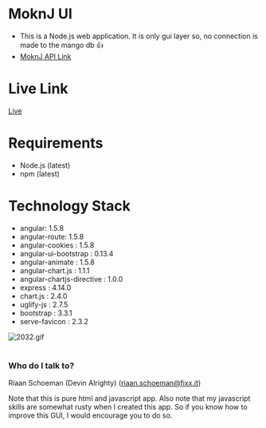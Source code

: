 # MoknJ UI #
* This is a Node.js web application. It is only gui layer so, no connection is made to the mango db :+1: 
* [MoknJ API Link](https://bitbucket.org/fixxitprofessionalservices/moknjapi)

# Live Link #
[Live](assetmanagergui-fixxhr.rhcloud.com)

# Requirements #
* Node.js (latest)
* npm (latest)

# Technology Stack #
* angular: 1.5.8 
* angular-route: 1.5.8 
* angular-cookies : 1.5.8 
* angular-ui-bootstrap : 0.13.4 
* angular-animate : 1.5.8 
* angular-chart.js : 1.1.1 
* angular-chartjs-directive : 1.0.0 
* express : 4.14.0 
* chart.js : 2.4.0 
* uglify-js : 2.7.5 
* bootstrap : 3.3.1 
* serve-favicon : 2.3.2 


![2032.gif](https://bitbucket.org/repo/Ak89LL/images/1615879524-2032.gif)

#  #
### Who do I talk to? ###
Riaan Schoeman (Devin Alrighty) (riaan.schoeman@fixx.it)

Note that this is pure html and javascript app. Also note that my javascript skills are somewhat rusty when I created this app. So if you know how to improve this GUI, I would encourage you to do so.